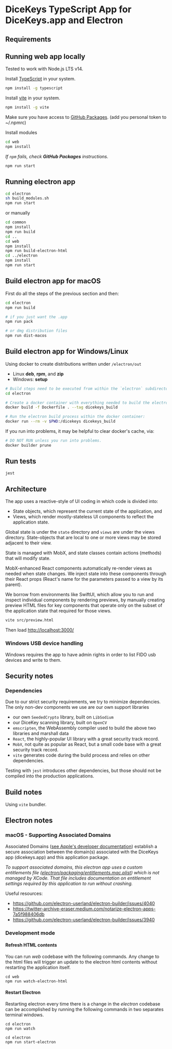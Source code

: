 # DiceKeys TypeScript App for DiceKeys.app and Electron

## Requirements

## Running web app locally
Tested to work with Node.js LTS v14.

Install [TypeScript](https://www.typescriptlang.org/download) in your system.
```bash
npm install -g typescript
```

Install [vite](https://vitejs.dev/) in your system.
```bash
npm install -g vite
```

Make sure you have access to [GitHub Packages](https://docs.github.com/en/packages/working-with-a-github-packages-registry/working-with-the-npm-registry#authenticating-with-a-personal-access-token).
(add you personal token to ~/.npmrc)

Install modules
```bash
cd web
npm install
```
_If `npm` fails, check **GitHub Packages** instructions._

```bash
npm run start
```

## Running electron app

```bash
cd electron
sh build_modules.sh
npm run start
```
or manually
```bash
cd common
npm install
npm run build
cd ..
cd web
npm install
npm run build-electron-html
cd ../electron
npm install
npm run start
```
## Build electron app for macOS

First do all the steps of the previous section and then:
```bash
cd electron
npm run build

# if you just want the .app 
npm run pack

# or dmg distribution files
npm run dist-macos
```

## Build electron app for Windows/Linux

Using docker to create distributions written under `/electron/out`
  - Linux **deb**, **rpm**, and **zip**
  - Windows: **setup**

```bash
# Build steps need to be executed from within the `electron` subdirectory.
cd electron

# Create a docker container with everything needed to build the electron app
docker build -f Dockerfile . --tag dicekeys_build

# Run the electron build process within the docker container:
docker run --rm -v $PWD:/dicekeys dicekeys_build 
```

If you run into problems, it may be helpful to clear docker's cache, via:
```bash
# DO NOT RUN unless you run into problems.
docker builder prune
```

## Run tests
```bash
jest
```

## Architecture

The app uses a reactive-style of UI coding in which code is divided into:
  - State objects, which represent the current state of the application, and
  - Views, which render mostly-stateless UI components to reflect the application state.

Global state is under the `state` directory and `views` are under the views directory.
State-objects that are local to one or more views may be stored adjacent to their view.

State is managed with MobX, and state classes contain actions (methods) that will modify state.

MobX-enhanced React components automatically re-render views as needed when state changes.
We inject state into these components through their React props (React's name for the parameters passed to a view by its parent).

We borrow from environments like SwiftUI, which allow you to run and inspect individual components by rendering previews, by manually
creating preview HTML files for key components that operate only on the subset of the application state that required for those views.

```bash
vite src/preview.html
```
Then load [http://localhost:3000/](http://localhost:3000/)


### Windows USB device handling
Windows requires the app to have admin rights in order to list FIDO usb devices and write to them.

## Security notes

### Dependencies

Due to our strict security requirements, we try to minimize dependencies.  The only non-dev components we use are our own support libraries
  - our own `SeededCrypto` library, built on `LibSodium`
  - our DiceKey scanning library, built on `OpenCV`
  - `emscripten`, the WebAssembly compiler used to build the above two libraries and marshall data
  - `React`, the highly-popular UI library with a great security track record.
  - `MobX`, not quite as popular as React, but a small code base with a great security track record.
  - `vite` generates code during the build process and relies on other dependencies.
  
Testing with `jest` introduces other dependencies, but those should not be compiled into the production applications.


## Build notes

Using `vite` bundler.

## Electron notes

### macOS - Supporting Associated Domains
Associated Domains ([see Apple's developer documentation](https://developer.apple.com/documentation/xcode/supporting-associated-domains)) establish a secure association between the domain(s) associated with the DiceKeys app (dicekeys.app) and this application package.

_To support associated domains, this electron app uses a custom entitlements file ([electron/packaging/entitlements.mac.plist](./electron/packaging/entitlements.mac.plist)) which is not managed by XCode.  That file includes documentation on entitlement settings required by this application to run without crashing._

Useful resources:
- https://github.com/electron-userland/electron-builder/issues/4040
- https://twitter-archive-eraser.medium.com/notarize-electron-apps-7a5f988406db
- https://github.com/electron-userland/electron-builder/issues/3940

### Development mode
#### Refresh HTML contents

You can run _web_ codebase with the following commands. Any change to the html files will trigger an update to the electron html contents without restarting the application itself.
```
cd web
npm run watch-electron-html
```

#### Restart Electron
Restarting electron every time there is a change in the _electron_ codebase can be accomplished by running the following commands in two separates terminal windows.
```
cd electron
npm run watch
```

```
cd electron
npm run start-electron
```
